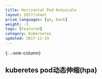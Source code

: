 ```yaml
---
title: Horizontal Pod Autoscale 
layout: 2017/sheet
prism_languages: [go, bash]
weight: -3
tags: [Featured]
category: Kubernetes
updated: 2017-11-19
---
```



{: .-one-column}
## kuberetes pod动态伸缩(hpa)


